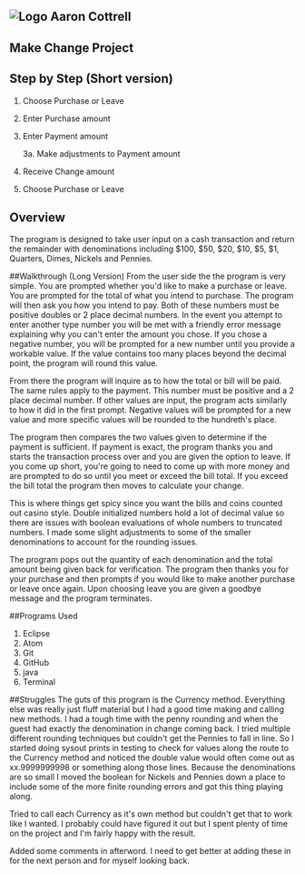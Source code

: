 ## ![Logo](http://skilldistillery.com/downloads/sd_logo.jpg) Aaron Cottrell
## Make Change Project
## Step by Step (Short version)
1. Choose Purchase or Leave
2. Enter Purchase amount
3. Enter Payment amount

    3a. Make adjustments to Payment amount
4. Receive Change amount
5. Choose Purchase or Leave

## Overview
The program is designed to take user input on a cash transaction and return the remainder with denominations including $100, $50, $20, $10, $5, $1, Quarters, Dimes, Nickels and Pennies.

##Walkthrough (Long Version)
From the user side the the program is very simple. You are prompted whether you'd like to make a purchase or leave. You are prompted for the total of what you intend to purchase. The program will then ask you how you intend to pay. Both of these numbers must be positive doubles or 2 place decimal numbers. In the event you attempt to enter another type number you will be met with a friendly error message explaining why you can't enter the amount you chose. If you chose a negative number, you will be prompted for a new number until you provide a workable value. If the value contains too many places beyond the decimal point, the program will round this value.

From there the program will inquire as to how the total or bill will be paid. The same rules apply to the payment. This number must be positive and a 2 place decimal number. If other values are input, the program acts similarly to how it did in the first prompt. Negative values will be prompted for a new value and more specific values will be rounded to the hundreth's place.

The program then compares the two values given to determine if the payment is sufficient. If payment is exact, the program thanks you and starts the transaction process over and you are given the option to leave. If you come up short, you're going to need to come up with more money and are prompted to do so until you meet or exceed the bill total. If you exceed the bill total the program then moves to calculate your change.

This is where things get spicy since you want the bills and coins counted out casino style. Double initialized numbers hold a lot of decimal value so there are issues with boolean evaluations of whole numbers to truncated numbers. I made some slight adjustments to some of the smaller denominations to account for the rounding issues.

The program pops out the quantity of each denomination and the total amount being given back for verification. The program then thanks you for your purchase and then prompts if you would like to make another purchase or leave once again. Upon choosing leave you are given a goodbye message and the program terminates.

##Programs Used
1. Eclipse
2. Atom
3. Git
4. GitHub
5. java
6. Terminal

##Struggles
The guts of this program is the Currency method. Everything else was really just fluff material but I had a good time making and calling new methods. I had a tough time with the penny rounding and when the guest had exactly the denomination in change coming back. I tried multiple different rounding techniques but couldn't get the Pennies to fall in line. So I started doing sysout prints in testing to check for values along the route to the Currency method and noticed the double value would often come out as xx.9999999998 or something along those lines. Because the denominations are so small I moved the boolean for Nickels and Pennies down a place to include some of the more finite rounding errors and got this thing playing along.

Tried to call each Currency as it's own method but couldn't get that to work like I wanted. I probably could have figured it out but I spent plenty of time on the project and I'm fairly happy with the result.

Added some comments in afterword. I need to get better at adding these in for the next person and for myself looking back.
